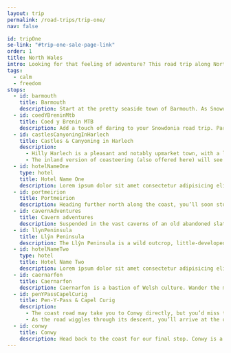 ```yaml
---
layout: trip
permalink: /road-trips/trip-one/
nav: false

id: tripOne
se-link: "#trip-one-sale-page-link"
order: 1
title: North Wales
intro: Looking for that feeling of adventure? This road trip along North Wales has it in buckets and spades, flitting between gorgeous coastlines, pretty seaside towns, epic mountains and daring activities. Time to feel alive again.
tags:
  - calm
  - freedom
stops:
  - id: barmouth
    title: Barmouth
    description: Start at the pretty seaside town of Barmouth. As Snowdonia’s premiere seaside resort, you’ll find long, sandy beaches and typical seaside fayre at every turn. Georgian cottages pile down a rocky crag to an idyllic harbour, the perfect setting for a chippy tea before embarking on your adventure.
  - id: coedYBreninMtb
    title: Coed y Brenin MTB
    description: Add a touch of daring to your Snowdonia road trip. Park up and tackle the vertiginous landscape on two wheels, with a mountain bike trek of the forested fells and gorgeous trails. The Coed y Brenin forest park is a perfect environment for testing your off-road push-bike skills, for an adventurous back-to-nature experience for all skill levels.
  - id: castlesCanyoningInHarlech
    title: Castles & Canyoning in Harlech
    description:
      - Hilly Harlech is a pleasant and notably upmarket town, with a long sandy beach at its flank. Filled with tea shops and antiques, live like a lord and lady as you admire the striking hilltop castle that peers over the town. When you’re done stuffing your face with Welsh cakes and sarnies, dispel of the niceties and get in on the canyoning action at Adrenaline Addicts.
      - The inland version of coasteering (also offered here) will see you spilling into wild waters, struggling upstream and abseiling waterfalls. If all that sounds a little too daring, you could just hire a kayak. Either is good, both are guaranteed to immerse you in the wild Snowdonia landscape.
  - id: hotelNameOne
    type: hotel
    title: Hotel Name One
    description: Lorem ipsum dolor sit amet consectetur adipisicing elit. Quia et neque porro a, labore repellendus iusto soluta, repudiandae deserunt iure animi optio, debitis explicabo quo. Nobis magnam quae neque voluptas enim, temporibus perspiciatis iusto nostrum veritatis nesciunt, sit cupiditate distinctio.
  - id: portmeirion
    title: Portmeirion
    description: Heading further north along the coast, you’ll soon stumble upon one of Wales’ famous oddities. Portmeirion is equal parts beautiful and totally mad, a flamboyant, colourful, teleported Italianate town that is totally out of place yet a mainstay of the Snowdonia coastline. Certain street scenes will lull you into believing you’ve found yourself in an Italian village; others will convince you you’ve stumbled onto the set of Alice in Wonderland. Pinch yourself occasionally and enjoy the enchanting whimsy of the place.
  - id: cavernAdventures
    title: Cavern adventures
    description: Suspended in the vast caverns of an old abandoned slate mine, Go Below is a playground of underground adventure. From zip-lining to boating - that’s right, boating in a subterranean lake - Go Below makes for a spine-chilling experience. If all that sounds like too much hard work, nearby Bounce Below have a network of underground trampolines, which looks about the most fun you could ever wish to have in a cave.
  - id: llynPeninsula
    title: Llŷn Peninsula
    description: The Llŷn Peninsula is a wild outcrop, little-developed and notably untamed. With a mix of Iron Age hill forts, abundant wildlife and quaint fishing villages like Aberdaron and Abersoch, the peninsula is ripe for a day of exploration.
  - id: hotelNameTwo
    type: hotel
    title: Hotel Name Two
    description: Lorem ipsum dolor sit amet consectetur adipisicing elit. Quia et neque porro a, labore repellendus iusto soluta, repudiandae deserunt iure animi optio, debitis explicabo quo. Nobis magnam quae neque voluptas enim, temporibus perspiciatis iusto nostrum veritatis nesciunt, sit cupiditate distinctio.
  - id: caernarfon
    title: Caernarfon
    description: Caernarfon is a bastion of Welsh culture. Wander the medieval streets and you’ll overwhelmingly hear the gentle tones of the Welsh language flowing out of ice cream shops and cafes. Tucked between the Menai Strait and the Snowdonia peaks, it’s a pretty stop-off, with an idyllic waterfront ideal for schmoozing away an afternoon. Its centrepiece is undoubtedly the magnificent 13th century castle, which dominates the town in all its imposing glory.
  - id: penYPassCapelCurig
    title: Pen-Y-Pass & Capel Curig
    description:
      - The coast road may take you to Conwy directly, but you’d miss the tarmarced drama of the Pen y Pass and remote feel of Capel Curig. So, head the long way around and drive deep into Snowdonia. As soon as you leave Caernarfon, the road climbs steeply past the peaks of Snowdon and Glyder Fawr, sandwiching the twisting road between two mountain walls. The Pen y Pass is also the gateway to the walking trails up Snowdon, with a cafe and car park worth stopping for just to admire the gorgeous views.
      - As the road wiggles through its descent, you’ll arrive at the old miners town of Capel Curig, now the centre for Sonwdonia thrill seekers and overnighters. Usually a-buzz with cafes, bars and more, it’s a pretty riverside stop deep in the heart of the national park.
  - id: conwy
    title: Conwy
    description: Head back to the coast for our final stop. Conwy is a magnificent walled town, another Edward I project from the 13th century. Keeping guard over its eponymous river mouth, the fortress town makes for another pleasant stop. Follow the vast curtain walls for cracking views over the river and mountains, before exploring the castle and ancient lanes filled with craft shops and cafes.
---
```

